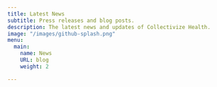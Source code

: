 ```yaml
---
title: Latest News
subtitle: Press releases and blog posts.
description: The latest news and updates of Collectivize Health.
image: "/images/github-splash.png"
menu:
  main:
    name: News
    URL: blog
    weight: 2

---
```

